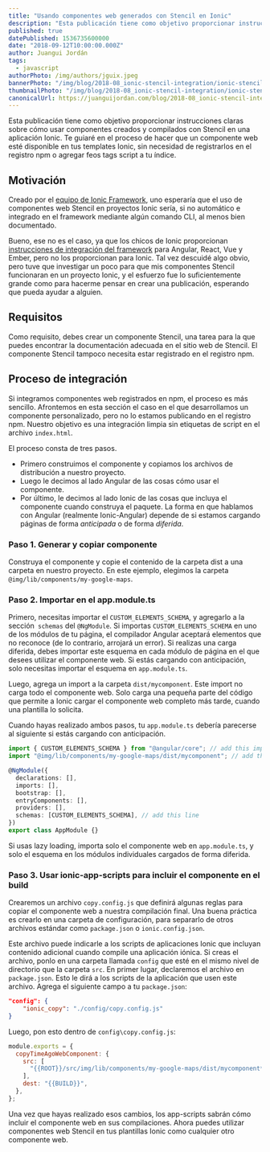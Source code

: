 ```yaml
---
title: "Usando componentes web generados con Stencil en Ionic"
description: "Esta publicación tiene como objetivo proporcionar instrucciones claras sobre cómo usar componentes creados y compilados con Stencil en una aplicación Ionic. Te guiaré en el proceso de hacer que un componente web esté disponible en tus templates Ionic, sin necesidad de registrarlos en el registro npm o agregar feos tags script a tu índice."
published: true
datePublished: 1536735600000
date: "2018-09-12T10:00:00.000Z"
author: Juangui Jordán
tags:
  - javascript
authorPhoto: /img/authors/jguix.jpeg
bannerPhoto: "/img/blog/2018-08_ionic-stencil-integration/ionic-stencil-integration.jpg"
thumbnailPhoto: "/img/blog/2018-08_ionic-stencil-integration/ionic-stencil-integration.jpg"
canonicalUrl: https://juanguijordan.com/blog/2018-08_ionic-stencil-integration
---
```


Esta publicación tiene como objetivo proporcionar instrucciones claras sobre cómo usar componentes creados y compilados con Stencil en una aplicación Ionic. Te guiaré en el proceso de hacer que un componente web esté disponible en tus templates Ionic, sin necesidad de registrarlos en el registro npm o agregar feos tags script a tu índice.

## Motivación

Creado por el [equipo de Ionic Framework](http://ionicframework.com/), uno esperaría que el uso de componentes web Stencil en proyectos Ionic sería, si no automático e integrado en el framework mediante algún comando CLI, al menos bien documentado.

Bueno, ese no es el caso, ya que los chicos de Ionic proporcionan [instrucciones de integración del framework](https://stenciljs.com/docs/framework-integration) para Angular, React, Vue y Ember, pero no los proporcionan para Ionic. Tal vez descuidé algo obvio, pero tuve que investigar un poco para que mis componentes Stencil funcionaran en un proyecto Ionic, y el esfuerzo fue lo suficientemente grande como para hacerme pensar en crear una publicación, esperando que pueda ayudar a alguien.

## Requisitos

Como requisito, debes crear un componente Stencil, una tarea para la que puedes encontrar la documentación adecuada en el sitio web de Stencil. El componente Stencil tampoco necesita estar registrado en el registro npm.

## Proceso de integración

Si integramos componentes web registrados en npm, el proceso es más sencillo. Afrontemos en esta sección el caso en el que desarrollamos un componente personalizado, pero no lo estamos publicando en el registro npm. Nuestro objetivo es una integración limpia sin etiquetas de script en el archivo `index.html`.

El proceso consta de tres pasos.

- Primero construimos el componente y copiamos los archivos de distribución a nuestro proyecto.
- Luego le decimos al lado Angular de las cosas cómo usar el componente.
- Por último, le decimos al lado Ionic de las cosas que incluya el componente cuando construya el paquete. La forma en que hablamos con Angular (realmente Ionic-Angular) depende de si estamos cargando páginas de forma _anticipada_ o de forma _diferida_.

### Paso 1. Generar y copiar componente

Construya el componente y copie el contenido de la carpeta dist a una carpeta en nuestro proyecto. En este ejemplo, elegimos la carpeta `@img/lib/components/my-google-maps`.

### Paso 2. Importar en el app.module.ts

Primero, necesitas importar el `CUSTOM_ELEMENTS_SCHEMA`, y agregarlo a la sección` schemas` del `@NgModule`. Si importas `CUSTOM_ELEMENTS_SCHEMA` en uno de los módulos de tu página, el compilador Angular aceptará elementos que no reconoce (de lo contrario, arrojará un error). Si realizas una carga diferida, debes importar este esquema en cada módulo de página en el que desees utilizar el componente web. Si estás cargando con anticipación, solo necesitas importar el esquema en `app.module.ts`.

Luego, agrega un import a la carpeta `dist/mycomponent`. Este import no carga todo el componente web. Solo carga una pequeña parte del código que permite a Ionic cargar el componente web completo más tarde, cuando una plantilla lo solicita.

Cuando hayas realizado ambos pasos, tu `app.module.ts` debería parecerse al siguiente si estás cargando con anticipación.

```typescript
import { CUSTOM_ELEMENTS_SCHEMA } from "@angular/core"; // add this import
import "@img/lib/components/my-google-maps/dist/mycomponent"; // add this import

@NgModule({
  declarations: [],
  imports: [],
  bootstrap: [],
  entryComponents: [],
  providers: [],
  schemas: [CUSTOM_ELEMENTS_SCHEMA], // add this line
})
export class AppModule {}
```

Si usas lazy loading, importa solo el componente web en `app.module.ts`, y solo el esquema en los módulos individuales cargados de forma diferida.

### Paso 3. Usar ionic-app-scripts para incluir el componente en el build

Crearemos un archivo `copy.config.js` que definirá algunas reglas para copiar el componente web a nuestra compilación final. Una buena práctica es crearlo en una carpeta de configuración, para separarlo de otros archivos estándar como `package.json` o `ionic.config.json`.

Este archivo puede indicarle a los scripts de aplicaciones Ionic que incluyan contenido adicional cuando compile una aplicación iónica. Si creas el archivo, ponlo en una carpeta llamada `config` que esté en el mismo nivel de directorio que la carpeta `src`. En primer lugar, declaremos el archivo en `package.json`. Esto le dirá a los scripts de la aplicación que usen este archivo. Agrega el siguiente campo a tu `package.json`:

```json
"config": {
    "ionic_copy": "./config/copy.config.js"
}
```

Luego, pon esto dentro de `config\copy.config.js`:

```javascript
module.exports = {
  copyTimeAgoWebComponent: {
    src: [
      "{{ROOT}}/src/img/lib/components/my-google-maps/dist/mycomponent**/*",
    ],
    dest: "{{BUILD}}",
  },
};
```

Una vez que hayas realizado esos cambios, los app-scripts sabrán cómo incluir el componente web en sus compilaciones.
Ahora puedes utilizar componentes web Stencil en tus plantillas Ionic como cualquier otro componente web.
